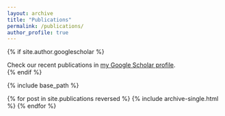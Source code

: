 ```yaml
---
layout: archive
title: "Publications"
permalink: /publications/
author_profile: true
---
```


{% if site.author.googlescholar %}
  <div class="wordwrap">Check our recent publications in <a href="{{https://scholar.google.com/citations?user=-5bbqWsAAAAJ&hl=en}}">my Google Scholar profile</a>.</div>
{% endif %}

{% include base_path %}

{% for post in site.publications reversed %}
  {% include archive-single.html %}
{% endfor %}
